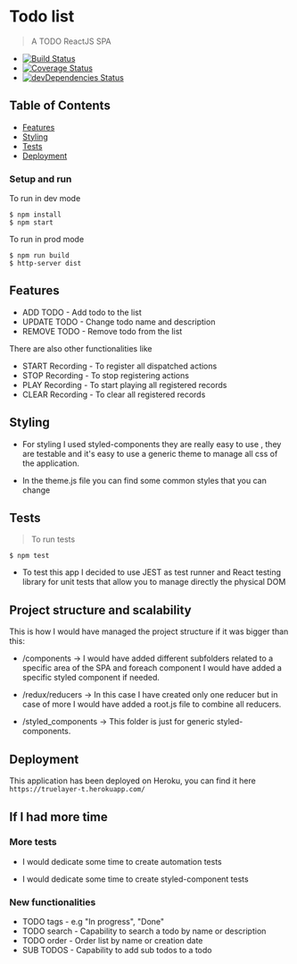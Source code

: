 # Todo list

> A TODO ReactJS SPA

* [![Build Status](http://img.shields.io/travis/badges/badgerbadgerbadger.svg?style=flat-square)](https://travis-ci.org/badges/badgerbadgerbadger)
* [![Coverage Status](http://img.shields.io/coveralls/badges/badgerbadgerbadger.svg?style=flat-square)](https://coveralls.io/r/badges/badgerbadgerbadger) 
* [![devDependencies Status](https://david-dm.org/dwyl/hapi-auth-jwt2/dev-status.svg)](https://david-dm.org/dwyl/hapi-auth-jwt2?type=dev)


## Table of Contents 


* [Features](#features)
* [Styling](#styling)
* [Tests](#tests)
* [Deployment](#deployment)


### Setup and run


To run in dev mode 

``` shell
$ npm install
$ npm start
```
To run in prod mode 

``` shell
$ npm run build
$ http-server dist
```

## Features

* ADD TODO - Add todo to the list
* UPDATE TODO - Change todo name and description
* REMOVE TODO - Remove todo from the list

There are also other functionalities like 

* START Recording - To register all dispatched actions
* STOP Recording  - To stop registering actions
* PLAY Recording  - To start playing all registered records
* CLEAR Recording - To clear all registered records

## Styling

* For styling I used styled-components they are really easy to use , they are testable and it's easy to use a generic theme to manage all css of the application.

* In the theme.js file you can find some common styles that you can change


## Tests 

> To run tests 

``` shell
$ npm test

```

* To test this app I decided to use JEST as test runner and React testing library for unit tests that allow you to manage directly the physical DOM

## Project structure and scalability

This is how I would have managed the project structure if it was bigger than this:

* /components -> I would have added different subfolders related to a specific area of the SPA and foreach component I would have added a specific styled component if needed.

* /redux/reducers -> In this case I have created only one reducer but in case of more  I would have added a root.js file to combine all reducers.

* /styled_components -> This folder is just for generic styled-components.

## Deployment

This application has been deployed on Heroku, you can find it here `https://truelayer-t.herokuapp.com/`

## If I had more time

### More tests

* I would dedicate some time to create automation tests

* I would dedicate some time to create styled-component tests


### New functionalities

* TODO tags   - e.g "In progress", "Done"
* TODO search - Capability to search a todo by name or description
* TODO order  - Order list by name or creation date
* SUB TODOS   - Capability to add sub todos to a todo
